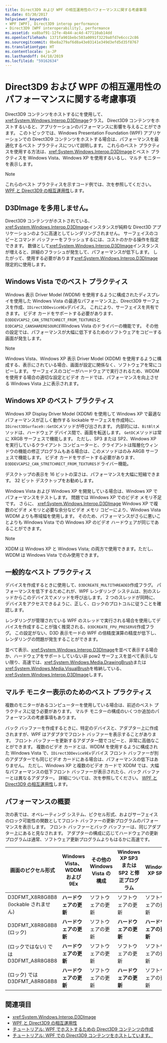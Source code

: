 ```yaml
---
title: Direct3D9 および WPF の相互運用性のパフォーマンスに関する考慮事項
ms.date: 03/30/2017
helpviewer_keywords:
- WPF [WPF], Direct3D9 interop performance
- Direct3D9 [WPF interoperability], performance
ms.assetid: ea8baf91-12fe-4b44-ac4d-477110ab14dd
ms.openlocfilehash: 1371fa901bebc503a0091f3229a8fd7e6ccc2c86
ms.sourcegitcommit: 0be8a279af6d8a43e03141e349d3efd5d35f8767
ms.translationtype: HT
ms.contentlocale: ja-JP
ms.lasthandoff: 04/18/2019
ms.locfileid: "59162634"
---
```

# <a name="performance-considerations-for-direct3d9-and-wpf-interoperability"></a>Direct3D9 および WPF の相互運用性のパフォーマンスに関する考慮事項
Direct3D9 コンテンツをホストするにを使用して、<xref:System.Windows.Interop.D3DImage>クラス。 Direct3D9 コンテンツをホストするいると、アプリケーションのパフォーマンスに影響を与えることができます。 このトピックでは、Windows Presentation Foundation (WPF) アプリケーションでの Direct3D9 コンテンツをホストする場合は、パフォーマンスを最適化するベスト プラクティスについて説明します。 これらのベスト プラクティスを使用する方法は、<xref:System.Windows.Interop.D3DImage>とベスト プラクティスを Windows Vista、Windows XP を使用するいるし、マルチ モニターを表示します。  
  
> [!NOTE]
>  これらのベスト プラクティスを示すコード例では、次を参照してください。 [WPF と Direct3D9 の相互運用性](wpf-and-direct3d9-interoperation.md)します。  
  
## <a name="use-d3dimage-sparingly"></a>D3DImage を多用しません。  
 Direct3D9 コンテンツがホストされている、<xref:System.Windows.Interop.D3DImage>インスタンスが純粋な Direct3D アプリケーションのように高速としてレンダリングされません。 サーフェイスのコピーとコマンド バッファーをフラッシュするには、コストのかかる操作を指定できます。 数値として<xref:System.Windows.Interop.D3DImage>インスタンスが増えると、詳細のフラッシュが発生して、パフォーマンスが低下します。 したがって、使用する必要があります<xref:System.Windows.Interop.D3DImage>限定的に使用します。  
  
## <a name="best-practices-on-windows-vista"></a>Windows Vista でのベスト プラクティス  
 Windows 表示 Driver Model (WDDM) を使用するように構成されたディスプレイを使用した Windows Vista の最適なパフォーマンス上、Direct3D9 サーフェスを作成、`IDirect3DDevice9Ex`デバイス。 これにより、サーフェイスを共有できます。 ビデオ カードをサポートする必要があります、`D3DDEVCAPS2_CAN_STRETCHRECT_FROM_TEXTURES`と`D3DCAPS2_CANSHARERESOURCE`Windows Vista のドライバーの機能です。 その他の設定では、パフォーマンスが大幅に低下するためのソフトウェアをコピーする画面が発生します。  
  
> [!NOTE]
>  Windows Vista、Windows XP 表示 Driver Model (XDDM) を使用するように構成する、表示にされている場合、画面が設定に関係なく、ソフトウェアを常にコピーします。 サーフェイスのコピーがハードウェアで実行されるため、WDDM を使用する場合の適切な設定とビデオ カードでは、パフォーマンスを向上させる Windows Vista 上に表示されます。  
  
## <a name="best-practices-on-windows-xp"></a>Windows XP のベスト プラクティス  
 Windows XP Display Driver Model (XDDM) を使用して Windows XP で最適なパフォーマンスが正しく動作する lockable サーフェスを作成時に、`IDirect3DSurface9::GetDC`メソッドが呼び出されます。 内部的には、`BitBlt`メソッドは、ハードウェア デバイス間で、画面を転送します。 `GetDC`メソッドは常に XRGB サーフェスで機能します。 ただし、SP3 または SP2、Windows XP を実行しているクライアント コンピューターと、クライアントは階層化ウィンドウの機能の修正プログラムもある場合は、このメソッドはのみ ARGB サーフェスで機能します。 ビデオ カードをサポートする必要があります、`D3DDEVCAPS2_CAN_STRETCHRECT_FROM_TEXTURES`ドライバー機能。  
  
 デスクトップの表示を 16 ビットの深さは、パフォーマンスを大幅に短縮できます。 32 ビット デスクトップをお勧めします。  
  
 Windows Vista および Windows XP を開発している場合は、Windows XP でパフォーマンスをテストします。 問題では Windows XP でのビデオ メモリ不足です。 さらに、 <xref:System.Windows.Interop.D3DImage> Windows XP で複数のビデオ メモリと必要な余分なビデオ メモリ コピーにより、Windows Vista WDDM よりも帯域幅を使用します。 そのため、パフォーマンスがさらに悪いことよりも Windows Vista での Windows XP のビデオ ハードウェアが同じであることができます。  
  
> [!NOTE]
>  XDDM は Windows XP と Windows Vista; の両方で使用できます。ただし、WDDM は Windows Vista でのみ使用できます。  
  
## <a name="general-best-practices"></a>一般的なベスト プラクティス  
 デバイスを作成するときに使用して、`D3DCREATE_MULTITHREADED`作成フラグ。 パフォーマンスを低下するためこれが、WPF レンダリング システムは、別のスレッドからこのデバイスでメソッドを呼び出します。 2 つのスレッドが同時に、デバイスをアクセスできるように、正しく、ロックのプロトコルに従うことを確認します。  
  
 レンダリングが管理されている WPF のスレッドで実行される場合を使用してデバイスを作成することが強く推奨される、`D3DCREATE_FPU_PRESERVE`作成フラグ。 この設定がない、D3D 表示モードの WPF の倍精度演算の精度が低下し、レンダリングの問題が発生することができます。  
  
 並べて表示、<xref:System.Windows.Interop.D3DImage>を並べて表示する場合か、ハードウェアをサポートしていない非 pow2 サーフェスを並べて表示しない限り、高速では、<xref:System.Windows.Media.DrawingBrush>または<xref:System.Windows.Media.VisualBrush>を格納している、<xref:System.Windows.Interop.D3DImage>します。  
  
## <a name="best-practices-for-multi-monitor-displays"></a>マルチ モニター表示のためのベスト プラクティス  
 複数のモニターがあるコンピューターを使用している場合は、前述のベスト プラクティスに従う必要があります。 マルチ モニターの構成のいくつか追加のパフォーマンスの考慮事項もあります。  
  
 バック バッファーを作成するときに、特定のデバイスと、アダプター上に作成されますが、WPF はアダプタでフロント バッファーを表示することがあります。 フロント バッファーを更新するアダプター間でコピーと、非常に高価なことができます。 複数のビデオ カードとは、WDDM を使用するように構成された Windows Vista で、`IDirect3DDevice9Ex`デバイス フロント バッファーが別のアダプターでも同じビデオ カードにある場合は、パフォーマンスの低下はありません。 ただし、Windows XP と複数のビデオ カードで XDDM では、大幅なパフォーマンスの低下フロント バッファーが表示されたら、バック バッファーとは異なるアダプター。 詳細については、次を参照してください。 [WPF と Direct3D9 の相互運用性](wpf-and-direct3d9-interoperation.md)します。  
  
## <a name="performance-summary"></a>パフォーマンスの概要  
 次の表では、オペレーティング システム、ピクセル形式、およびサーフェイスのロック可能性の関数としてフロント バッファーの更新プログラムのパフォーマンスを表示します。 フロント バッファーとバック バッファーは、同じアダプター上にあると見なされます。 アダプターの構成に応じてハードウェアの更新プログラムは通常、ソフトウェア更新プログラムよりもはるかに高速です。  
  
|画面のピクセル形式|Windows Vista、WDDM および 9Ex|その他の Windows Vista の構成|Windows XP SP3 または SP2 と修正プログラム|Windows XP SP2|  
|--------------------------|---------------------------------|----------------------------------------|--------------------------------------|--------------------|  
|D3DFMT_X8R8G8B8 (lockable されません)|**ハードウェアの更新**|ソフトウェアの更新|ソフトウェアの更新|ソフトウェアの更新|  
|D3DFMT_X8R8G8B8 (ロック)|**ハードウェアの更新**|ソフトウェアの更新|**ハードウェアの更新**|**ハードウェアの更新**|  
|(ロックではない) では D3DFMT_A8R8G8B8|**ハードウェアの更新**|ソフトウェアの更新|ソフトウェアの更新|ソフトウェアの更新|  
|(ロック) では D3DFMT_A8R8G8B8|**ハードウェアの更新**|ソフトウェアの更新|**ハードウェアの更新**|ソフトウェアの更新|  
  
## <a name="see-also"></a>関連項目

- <xref:System.Windows.Interop.D3DImage>
- [WPF と Direct3D9 の相互運用性](wpf-and-direct3d9-interoperation.md)
- [チュートリアル: WPF でホストするための Direct3D9 コンテンツの作成](walkthrough-creating-direct3d9-content-for-hosting-in-wpf.md)
- [チュートリアル: WPF での Direct3D9 コンテンツをホストしています。](walkthrough-hosting-direct3d9-content-in-wpf.md)
